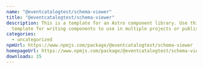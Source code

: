 ```yaml
---
name: "@eventcatalogtest/schema-viewer"
title: "@eventcatalogtest/schema-viewer"
description: This is a template for an Astro component library. Use this
  template for writing components to use in multiple projects or publish to NPM.
categories:
  - uncategorized
npmUrl: https://www.npmjs.com/package/@eventcatalogtest/schema-viewer
homepageUrl: https://www.npmjs.com/package/@eventcatalogtest/schema-viewer
downloads: 35
---
```

